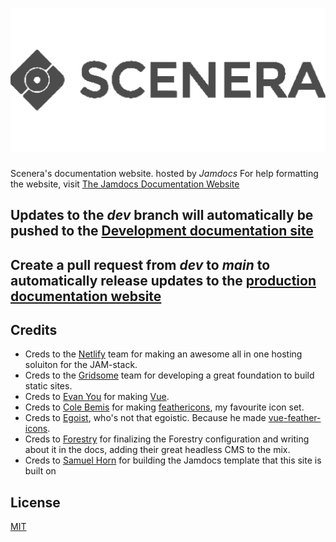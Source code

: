 
# ![SceneraLogo](https://github.com/Scenerainc/Documentation-Website/blob/main/src/assets/img/logo-dark.svg)

Scenera's documentation website. hosted by *Jamdocs*
For help formatting the website, visit [The Jamdocs Documentation Website](https://jamdocs.netlify.app/)

## Updates to the *dev* branch will automatically be pushed to the [Development documentation site](https://dev-docs-scenera.netlify.app/)
## Create a pull request from *dev* to *main* to automatically release updates to the [production documentation website](https://docs.scenera.live/)


## Credits

* Creds to the [Netlify](https://www.netlify.com/) team for making an awesome all in one hosting soluiton for the JAM-stack.
* Creds to the [Gridsome](https://gridsome.org/) team for developing a great foundation to build static sites.
* Creds to [Evan You](https://twitter.com/youyuxi) for making [Vue](https://vuejs.org/).
* Creds to [Cole Bemis](https://twitter.com/colebemis) for making [feathericons](https://feathericons.com/), my favourite icon set.
* Creds to [Egoist](https://github.com/egoist), who's not that egoistic. Because he made [vue-feather-icons](https://github.com/egoist/vue-feather-icons).
* Creds to [Forestry](https://forestry.io/) for finalizing the Forestry configuration and writing about it in the docs, adding their great headless CMS to the mix.
* Creds to [Samuel Horn](https://github.com/samuelhorn/jamdocs) for building the Jamdocs template that this site is built on 

## License

[MIT](https://github.com/samuelhorn/jamdocs/blob/master/LICENSE)

